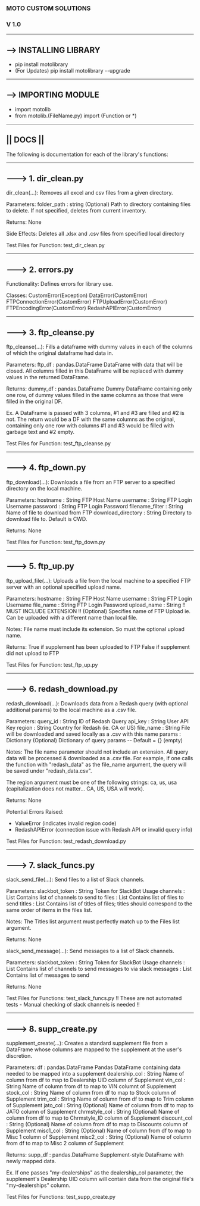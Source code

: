 ### MOTO CUSTOM SOLUTIONS
### V 1.0

-----------------------
--> INSTALLING LIBRARY
-----------------------

- pip install motolibrary
- (For Updates) pip install motolibrary --upgrade

---------------------
--> IMPORTING MODULE
---------------------

- import motolib
- from motolib.(FileName.py) import (Function or \*)

----------------
||    DOCS    ||
----------------

The following is documentation for each of the library's functions:

---------------------
---> 1. dir\_clean.py
---------------------

dir\_clean(...): Removes all excel and csv files from a given directory.

Parameters:
  folder\_path : string
    (Optional) Path to directory containing files to delete.
    If not specified, deletes from current inventory.

Returns: None

Side Effects:
  Deletes all .xlsx and .csv files from specified local directory

Test Files for Function: test\_dir\_clean.py

------------------
---> 2. errors.py
------------------

Functionality: Defines errors for library use.

Classes:
  CustomError(Exception)
  DataError(CustomError)
  FTPConnectionError(CustomError)
  FTPUploadError(CustomError)
  FTPEncodingError(CustomError)
  RedashAPIError(CustomError)

-----------------------
---> 3. ftp\_cleanse.py
-----------------------

ftp\_cleanse(...): Fills a dataframe with dummy values in each of the columns of which the original dataframe had data in.

Parameters:
  ftp\_df : pandas.DataFrame
    DataFrame with data that will be closed.
    All columns filled in this DataFrame will be replaced with dummy values in the returned DataFrame.

Returns:
  dummy\_df : pandas.DataFrame
    Dummy DataFrame containing only one row, of dummy values filled in the same columns as those that were filled in the original DF.

Ex. A DataFrame is passed with 3 columns, #1 and #3 are filled and #2 is not. The return would be a DF with the same
columns as the original, containing only one row with columns #1 and #3 would be filled with garbage text and #2 empty.

Test Files for Function: test\_ftp\_cleanse.py

--------------------
---> 4. ftp\_down.py
--------------------

ftp\_download(...): Downloads a file from an FTP server to a specified directory on the local machine.

Parameters:
  hostname : String
    FTP Host Name
  username : String
    FTP Login Username
  password : String
    FTP Login Password
  filename\_filter : String
    Name of file to download from FTP
  download\_directory : String 
    Directory to download file to. Default is CWD.

Returns: None

Test Files for Function: test\_ftp\_down.py

------------------
---> 5. ftp\_up.py
------------------

ftp\_upload\_file(...): Uploads a file from the local machine to a specified FTP server with an optional specified upload name.

Parameters:
  hostname : String
    FTP Host Name
  username : String
    FTP Login Username
  file\_name : String
    FTP Login Password
  upload\_name : String
    !! MUST INCLUDE EXTENSION !!
    (Optional) Specifies name of FTP Upload
      ie. Can be uploaded with a different name than local file.


Notes: File name must include its extension. So must the optional upload name.

Returns:
  True if supplement has been uploaded to FTP
  False if supplement did not upload to FTP

Test Files for Function: test\_ftp\_up.py

---------------------------
---> 6. redash\_download.py
---------------------------

redash\_download(...): Downloads data from a Redash query (with optional additional params) to the local machine as a .csv file.

Parameters:
  query\_id : String
    ID of Redash Query
  api\_key : String
    User API Key
  region : String
    Country for Redash (ie. CA or US)
  file\_name : String
    File will be downloaded and saved locally as a .csv with this name
  params : Dictionary
    (Optional) Dictionary of query params -- Default = {} (empty)

Notes: The file name parameter should not include an extension. All query data will be processed & downloaded as a .csv file.
For example, if one calls the function with "redash\_data" as the file\_name argument, the query will be saved under "redash\_data.csv".

The region argument must be one of the following strings: ca, us, usa (capitalization does not matter... CA, US, USA will work).

Returns: None

Potential Errors Raised:
- ValueError (indicates invalid region code)
- RedashAPIError (connection issue with Redash API or invalid query info)

Test Files for Function: test\_redash\_download.py

-----------------------
---> 7. slack\_funcs.py
-----------------------

slack\_send\_file(...): Send files to a list of Slack channels.

Parameters:
  slackbot\_token : String
    Token for SlackBot Usage
  channels : List
    Contains list of channels to send to
  files : List
    Contains list of files to send
  titles : List
    Contains list of titles of files; titles should correspond to the same
    order of items in the files list.

Notes: The Titles list argument must perfectly match up to the Files list argument.

Returns: None

slack\_send\_message(...): Send messages to a list of Slack channels.

Parameters:
  slackbot\_token : String
    Token for SlackBot Usage
  channels : List
    Contains list of channels to send messages to via slack
  messages : List
    Contains list of messages to send

Returns: None

Test Files for Functions: test\_slack\_funcs.py    !! These are not automated tests - Manual checking of slack channels is needed !!

-----------------------
---> 8. supp\_create.py
-----------------------

supplement\_create(...): Creates a standard supplement file from a DataFrame whose columns are mapped to the supplement at the user's discretion. 

Parameters:
  df : pandas.DataFrame
    Pandas DataFrame containing data needed to be mapped into a supplement
  dealership\_col : String
    Name of column from df to map to Dealership UID column of Supplement
  vin\_col : String
    Name of column from df to map to VIN columnt of Supplement
  stock\_col : String
    Name of column from df to map to Stock column of Supplement
  trim\_col : String
    Name of column from df to map to Trim column of Supplement
  jato\_col : String
    (Optional) Name of column from df to map to JATO column of Supplement
  chrmstyle\_col : String
    (Optional) Name of column from df to map to Chrmstyle_ID column of Supplement
  discount\_col : String
    (Optional) Name of column from df to map to Discounts column of Supplement
  misc1\_col : String
    (Optional) Name of column from df to map to Misc 1 column of Supplement
  misc2\_col : String
    (Optional) Name of column from df to map to Misc 2 column of Supplement

Returns:
  supp\_df : pandas.DataFrame
    Supplement-style DataFrame with newly mapped data.

Ex. If one passes "my-dealerships" as the dealership\_col parameter, the supplement's Dealership UID column will contain data from the original file's "my-dealerships" column.

Test Files for Functions: test\_supp\_create.py 
